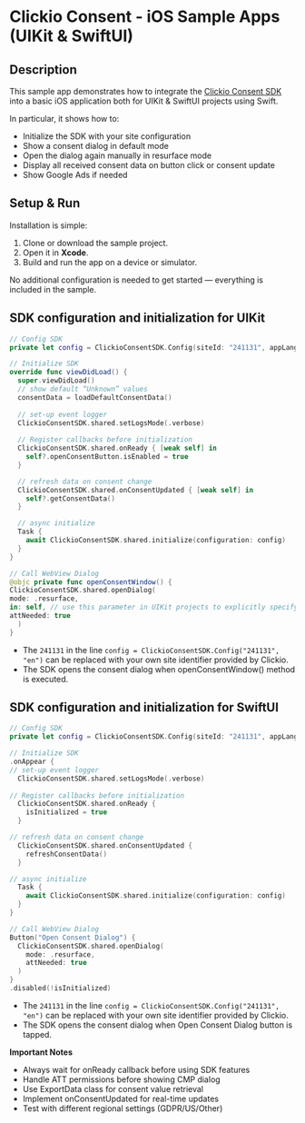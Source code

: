 # Clickio Consent - iOS Sample Apps (UIKit & SwiftUI)

## Description

This sample app demonstrates how to integrate the  [Clickio Consent SDK](https://github.com/ClickioTech/ClickioConsentSDK-IOS)  into a basic iOS application both for UIKit & SwiftUI projects using Swift.

In particular, it shows how to:

-   Initialize the SDK with your site configuration
-   Show a consent dialog in default mode
-   Open the dialog again manually in resurface mode
-   Display all received consent data on button click or consent update
-   Show Google Ads if needed

## Setup & Run

Installation is simple:

1.  Clone or download the sample project.
2.  Open it in  **Xcode**.
3.  Build and run the app on a device or simulator.

No additional configuration is needed to get started — everything is included in the sample.

## SDK configuration and initialization for UIKit
```Swift
// Config SDK
private let config = ClickioConsentSDK.Config(siteId: "241131", appLanguage: "en") // Replace "241131" with your own Site ID

// Initialize SDK
override func viewDidLoad() {
  super.viewDidLoad()
  // show default “Unknown” values
  consentData = loadDefaultConsentData()
  
  // set-up event logger
  ClickioConsentSDK.shared.setLogsMode(.verbose)
  
  // Register callbacks before initialization 
  ClickioConsentSDK.shared.onReady { [weak self] in
    self?.openConsentButton.isEnabled = true
  }

  // refresh data on consent change
  ClickioConsentSDK.shared.onConsentUpdated { [weak self] in
    self?.getConsentData()
  }

  // async initialize
  Task {
    await ClickioConsentSDK.shared.initialize(configuration: config)
  }
}

// Call WebView Dialog
@objc private func openConsentWindow() {
ClickioConsentSDK.shared.openDialog(
mode: .resurface,
in: self, // use this parameter in UIKit projects to explicitly specify on which UIViewController the dialog will be presented. Don't use this parameter in SwiftUI projects.
attNeeded: true
  )
}
```
-   The  `241131`  in the line  `config = ClickioConsentSDK.Config("241131", "en")`  can be replaced with your own site identifier provided by Clickio.
-   The SDK opens the consent dialog when openConsentWindow() method is executed.

## SDK configuration and initialization for SwiftUI
```Swift
// Config SDK
private let config = ClickioConsentSDK.Config(siteId: "241131", appLanguage: "en") // Replace "241131" with your own Site ID

// Initialize SDK
.onAppear {
// set-up event logger
  ClickioConsentSDK.shared.setLogsMode(.verbose)
  
// Register callbacks before initialization 
  ClickioConsentSDK.shared.onReady {
    isInitialized = true
  }

// refresh data on consent change
  ClickioConsentSDK.shared.onConsentUpdated {
    refreshConsentData()
  }

// async initialize
  Task {
    await ClickioConsentSDK.shared.initialize(configuration: config)
  }
}

// Call WebView Dialog
Button("Open Consent Dialog") {
  ClickioConsentSDK.shared.openDialog(
    mode: .resurface,
    attNeeded: true
  )
}
.disabled(!isInitialized)
```
-   The  `241131`  in the line  `config = ClickioConsentSDK.Config("241131", "en")`  can be replaced with your own site identifier provided by Clickio.
-   The SDK opens the consent dialog when Open Consent Dialog button is tapped.


**Important Notes**
- Always wait for onReady callback before using SDK features
- Handle ATT permissions before showing CMP dialog
- Use ExportData class for consent value retrieval
- Implement onConsentUpdated for real-time updates
- Test with different regional settings (GDPR/US/Other)
